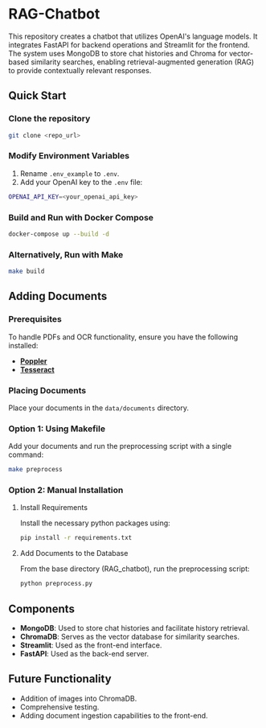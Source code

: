 # RAG-Chatbot

This repository creates a chatbot that utilizes OpenAI's language models. It integrates FastAPI for backend operations and Streamlit for the frontend. The system uses MongoDB to store chat histories and Chroma for vector-based similarity searches, enabling retrieval-augmented generation (RAG) to provide contextually relevant responses.

## Quick Start

### Clone the repository

```sh
git clone <repo_url>
```

### Modify Environment Variables

1. Rename `.env_example` to `.env`.
2. Add your OpenAI key to the `.env` file:

```sh
OPENAI_API_KEY=<your_openai_api_key>
```

### Build and Run with Docker Compose

```sh
docker-compose up --build -d
```

### Alternatively, Run with Make

```sh
make build
```

## Adding Documents

### Prerequisites

To handle PDFs and OCR functionality, ensure you have the following installed:

- [**Poppler**](https://pdf2image.readthedocs.io/en/latest/installation.html)
- [**Tesseract**](https://tesseract-ocr.github.io/tessdoc/Installation.html)

### Placing Documents

Place your documents in the `data/documents` directory.

### Option 1: Using Makefile

   Add your documents and run the preprocessing script with a single command:

   ```sh
   make preprocess
   ```

### Option 2: Manual Installation

1. Install Requirements

   Install the necessary python packages using:

   ```sh
   pip install -r requirements.txt
   ```

2. Add Documents to the Database

   From the base directory (RAG_chatbot), run the preprocessing script:

   ```sh
   python preprocess.py
   ```

## Components

- **MongoDB**: Used to store chat histories and facilitate history retrieval.
- **ChromaDB**: Serves as the vector database for similarity searches.
- **Streamlit**: Used as the front-end interface.
- **FastAPI**: Used as the back-end server.

## Future Functionality

- Addition of images into ChromaDB.
- Comprehensive testing.
- Adding document ingestion capabilities to the front-end.
